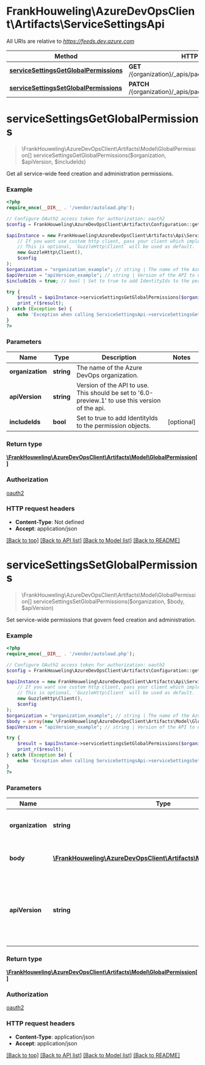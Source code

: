 # FrankHouweling\AzureDevOpsClient\Artifacts\ServiceSettingsApi

All URIs are relative to *https://feeds.dev.azure.com*

Method | HTTP request | Description
------------- | ------------- | -------------
[**serviceSettingsGetGlobalPermissions**](ServiceSettingsApi.md#serviceSettingsGetGlobalPermissions) | **GET** /{organization}/_apis/packaging/globalpermissions | 
[**serviceSettingsSetGlobalPermissions**](ServiceSettingsApi.md#serviceSettingsSetGlobalPermissions) | **PATCH** /{organization}/_apis/packaging/globalpermissions | 


# **serviceSettingsGetGlobalPermissions**
> \FrankHouweling\AzureDevOpsClient\Artifacts\Model\GlobalPermission[] serviceSettingsGetGlobalPermissions($organization, $apiVersion, $includeIds)



Get all service-wide feed creation and administration permissions.

### Example
```php
<?php
require_once(__DIR__ . '/vendor/autoload.php');

// Configure OAuth2 access token for authorization: oauth2
$config = FrankHouweling\AzureDevOpsClient\Artifacts\Configuration::getDefaultConfiguration()->setAccessToken('YOUR_ACCESS_TOKEN');

$apiInstance = new FrankHouweling\AzureDevOpsClient\Artifacts\Api\ServiceSettingsApi(
    // If you want use custom http client, pass your client which implements `GuzzleHttp\ClientInterface`.
    // This is optional, `GuzzleHttp\Client` will be used as default.
    new GuzzleHttp\Client(),
    $config
);
$organization = "organization_example"; // string | The name of the Azure DevOps organization.
$apiVersion = "apiVersion_example"; // string | Version of the API to use.  This should be set to '6.0-preview.1' to use this version of the api.
$includeIds = true; // bool | Set to true to add IdentityIds to the permission objects.

try {
    $result = $apiInstance->serviceSettingsGetGlobalPermissions($organization, $apiVersion, $includeIds);
    print_r($result);
} catch (Exception $e) {
    echo 'Exception when calling ServiceSettingsApi->serviceSettingsGetGlobalPermissions: ', $e->getMessage(), PHP_EOL;
}
?>
```

### Parameters

Name | Type | Description  | Notes
------------- | ------------- | ------------- | -------------
 **organization** | **string**| The name of the Azure DevOps organization. |
 **apiVersion** | **string**| Version of the API to use.  This should be set to &#39;6.0-preview.1&#39; to use this version of the api. |
 **includeIds** | **bool**| Set to true to add IdentityIds to the permission objects. | [optional]

### Return type

[**\FrankHouweling\AzureDevOpsClient\Artifacts\Model\GlobalPermission[]**](../Model/GlobalPermission.md)

### Authorization

[oauth2](../../README.md#oauth2)

### HTTP request headers

 - **Content-Type**: Not defined
 - **Accept**: application/json

[[Back to top]](#) [[Back to API list]](../../README.md#documentation-for-api-endpoints) [[Back to Model list]](../../README.md#documentation-for-models) [[Back to README]](../../README.md)

# **serviceSettingsSetGlobalPermissions**
> \FrankHouweling\AzureDevOpsClient\Artifacts\Model\GlobalPermission[] serviceSettingsSetGlobalPermissions($organization, $body, $apiVersion)



Set service-wide permissions that govern feed creation and administration.

### Example
```php
<?php
require_once(__DIR__ . '/vendor/autoload.php');

// Configure OAuth2 access token for authorization: oauth2
$config = FrankHouweling\AzureDevOpsClient\Artifacts\Configuration::getDefaultConfiguration()->setAccessToken('YOUR_ACCESS_TOKEN');

$apiInstance = new FrankHouweling\AzureDevOpsClient\Artifacts\Api\ServiceSettingsApi(
    // If you want use custom http client, pass your client which implements `GuzzleHttp\ClientInterface`.
    // This is optional, `GuzzleHttp\Client` will be used as default.
    new GuzzleHttp\Client(),
    $config
);
$organization = "organization_example"; // string | The name of the Azure DevOps organization.
$body = array(new \FrankHouweling\AzureDevOpsClient\Artifacts\Model\GlobalPermission()); // \FrankHouweling\AzureDevOpsClient\Artifacts\Model\GlobalPermission[] | New permissions for the organization.
$apiVersion = "apiVersion_example"; // string | Version of the API to use.  This should be set to '6.0-preview.1' to use this version of the api.

try {
    $result = $apiInstance->serviceSettingsSetGlobalPermissions($organization, $body, $apiVersion);
    print_r($result);
} catch (Exception $e) {
    echo 'Exception when calling ServiceSettingsApi->serviceSettingsSetGlobalPermissions: ', $e->getMessage(), PHP_EOL;
}
?>
```

### Parameters

Name | Type | Description  | Notes
------------- | ------------- | ------------- | -------------
 **organization** | **string**| The name of the Azure DevOps organization. |
 **body** | [**\FrankHouweling\AzureDevOpsClient\Artifacts\Model\GlobalPermission[]**](../Model/GlobalPermission.md)| New permissions for the organization. |
 **apiVersion** | **string**| Version of the API to use.  This should be set to &#39;6.0-preview.1&#39; to use this version of the api. |

### Return type

[**\FrankHouweling\AzureDevOpsClient\Artifacts\Model\GlobalPermission[]**](../Model/GlobalPermission.md)

### Authorization

[oauth2](../../README.md#oauth2)

### HTTP request headers

 - **Content-Type**: application/json
 - **Accept**: application/json

[[Back to top]](#) [[Back to API list]](../../README.md#documentation-for-api-endpoints) [[Back to Model list]](../../README.md#documentation-for-models) [[Back to README]](../../README.md)

